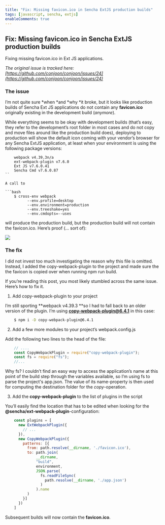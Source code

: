 ```yaml
---
title: "Fix: Missing favicon.ico in Sencha ExtJS production builds"
tags: [javascript, sencha, extjs]
enableComments: true
---
```


## Fix: Missing favicon.ico in Sencha ExtJS production builds

Fixing missing favicon.ico in Ext JS applications.

*The original issue is tracked here: [https://github.com/conjoon/conjoon/issues/24](https://github.com/conjoon/conjoon/issues/24)*

### The issue

I’m not quite sure *when *and *why *it broke, but it looks like production builds of Sencha Ext JS applications do not contain any **favicon.ico** originally existing in the development build (*anymore*).
<!--truncate-->
While everything seems to be okay with development builds (that’s easy, they refer to the development’s root folder in most cases and do not copy and move files around like the production build does), deploying to production will show the default icon coming with your vendor’s browser for any Sencha ExtJS application, at least when your environment is using the following package versions:

```
    webpack v4.39.3n/a
    ext-webpack-plugin v7.6.0 
    Ext JS v7.6.0.41 
    Sencha Cmd v7.6.0.87
``

A call to

```bash
    $ cross-env webpack 
          --env.profile=desktop 
          --env.environment=production 
          --env.treeshake=yes 
          --env.cmdopts=--uses
```

will produce the production build, but the production build will not contain the favicon.ico. Here’s proof (… sort of):

![](https://cdn-images-1.medium.com/max/2000/1*XGxSX1p43oVtk3cif5mE2Q.png)

### The fix

I did not invest too much investigating the reason why this file is omitted. Instead, I added the copy-webpack-plugin to the project and made sure the the favicon is copied over when running npm run build.

If you’re reading this post, you most likely stumbled across the same issue. Here’s how to fix it.

1. Add copy-webpack-plugin to your project

I’m still sporting **webpack v4.39.3 **so I had to fall back to an older version of the plugin. I’m using **copy-webpack-plugin@6.4.1** in this case:

```bash
    $ npm i -D copy-webpack-plugin@6.4.1
```

2. Add a few more modules to your project’s webpack.config.js

Add the following two lines to the head of the file:

```javascript
    // ....
    const CopyWebpackPlugin = require("copy-webpack-plugin");
    const fs = require("fs");
    //...
```

Why fs? I couldn’t find an easy way to access the application’s name at this point of the build step through the variables available, so I’m using fs to parse the project's app.json. The value of its name-property is then used for computing the destination folder for the *copy*-operation.

3. Add the **copy-webpack-plugin** to the list of plugins in the script

You’ll easily find the location that has to be edited when looking for the **@sencha/ext-webpack-plugin**-configuration:

```javascript
    const plugins = [
      new ExtWebpackPlugin({
        // ...
      }),
      new CopyWebpackPlugin({
        patterns: [{
          from: path.resolve(__dirname, './favicon.ico'),
          to: path.join(
              __dirname,
              "build",
              environment,
              JSON.parse(
                fs.readFileSync(
                  path.resolve(__dirname, './app.json')
                )
              ).name
          )
        }]
      })
    ]
```

Subsequent builds will now contain the **favicon.ico**.

